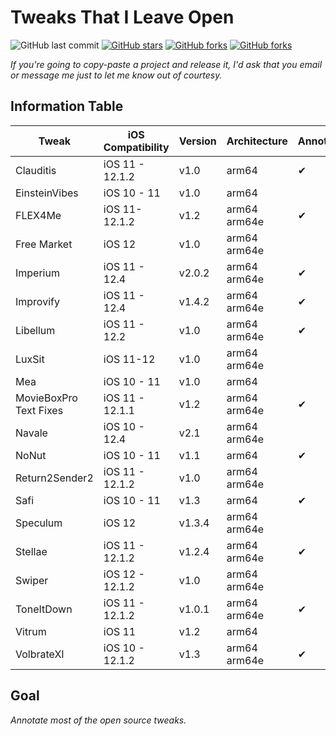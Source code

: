 # Tweaks That I Leave Open

![GitHub last commit](https://img.shields.io/github/last-commit/LacertosusRepo/Open-Source-Tweaks.svg?style=for-the-badge)
[![GitHub stars](https://img.shields.io/github/stars/LacertosusRepo/Open-Source-Tweaks.svg?style=for-the-badge)](https://github.com/LacertosusRepo/Open-Source-Tweaks/stargazers)
[![GitHub forks](https://img.shields.io/github/forks/LacertosusRepo/Open-Source-Tweaks.svg?style=for-the-badge)](https://github.com/LacertosusRepo/Open-Source-Tweaks/network)
[![GitHub forks](https://img.shields.io/github/license/LacertosusRepo/Open-Source-Tweaks.svg?style=for-the-badge)](https://github.com/LacertosusRepo/Open-Source-Tweaks/license)

*If you're going to copy-paste a project and release it, I'd ask that you email or message me just to let me know out of courtesy.*

## Information Table

| Tweak | iOS Compatibility | Version | Architecture | Annotated |
| ----- | ----------------- | ------- | ------------ | --------- |
| Clauditis | iOS 11 - 12.1.2 | v1.0 | arm64 | ✔ |
| EinsteinVibes | iOS 10 - 11 | v1.0 | arm64 |  |
| FLEX4Me | iOS 11-12.1.2 | v1.2 | arm64 arm64e | ✔ |
| Free Market | iOS 12 | v1.0 | arm64 arm64e | |
| Imperium | iOS 11 - 12.4 | v2.0.2 | arm64 arm64e | ✔ |
| Improvify | iOS 11 - 12.4 | v1.4.2 | arm64 arm64e | ✔ |
| Libellum | iOS 11 - 12.2 | v1.0 | arm64 arm64e | ✔ |
| LuxSit | iOS 11-12 | v1.0 | arm64 arm64e | |
| Mea | iOS 10 - 11 | v1.0 | arm64 |  |
| MovieBoxPro Text Fixes | iOS 11 - 12.1.1 | v1.2 | arm64 arm64e | ✔ |
| Navale | iOS 10 - 12.4 | v2.1 | arm64 arm64e |  |
| NoNut | iOS 10 - 11 | v1.1 | arm64 | ✔ |
| Return2Sender2 | iOS 11 - 12.1.2 | v1.0 | arm64 arm64e | |
| Safi | iOS 10 - 11 | v1.3 | arm64 | ✔ |
| Speculum | iOS 12 | v1.3.4 | arm64 arm64e |  |
| Stellae | iOS 11 - 12.1.2 | v1.2.4 | arm64 arm64e | ✔ |
| Swiper | iOS 12 - 12.1.2 | v1.0 | arm64 arm64e | |
| ToneItDown | iOS 11 - 12.1.2 | v1.0.1 | arm64 arm64e | ✔ |
| Vitrum | iOS 11 | v1.2 | arm64 | |
| VolbrateXI | iOS 10 - 12.1.2 | v1.3 | arm64 arm64e | ✔ |

## Goal
*Annotate most of the open source tweaks.*
